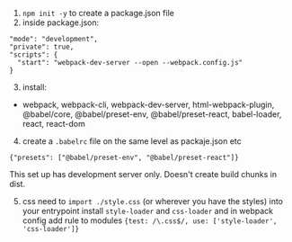 1. `npm init -y` to create a package.json file
2. inside package.json:
 ```
 "mode": "development",
 "private": true,
 "scripts": {
   "start": "webpack-dev-server --open --webpack.config.js"
 }
 ```
 3. install:
 - webpack, webpack-cli, webpack-dev-server,
 html-webpack-plugin, @babel/core, @babel/preset-env, @babel/preset-react, babel-loader, react, react-dom

 4. create a `.babelrc` file on the same level as packaje.json etc
 ```
 {"presets": ["@babel/preset-env", "@babel/preset-react"]}
 ```

 This set up has development server only. Doesn't create build chunks in dist.

5. css
need to `import ./style.css` (or wherever you have the styles) into your entrypoint
install `style-loader` and `css-loader` and in webpack config add rule to modules
`{test: /\.css$/, use: ['style-loader', 'css-loader']}`
